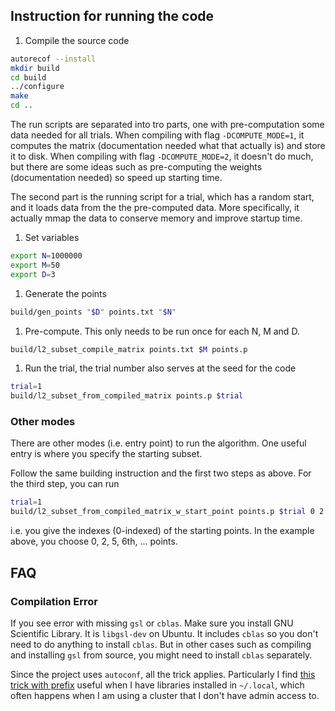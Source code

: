 ## Instruction for running the code

1. Compile the source code
```bash
autorecof --install
mkdir build
cd build
../configure
make
cd ..
```

The run scripts are separated into tro parts, one with pre-computation some data needed for all trials. When compiling with flag `-DCOMPUTE_MODE=1`, it computes the matrix (documentation needed what that actually is) and store it to disk. When compiling with flag `-DCOMPUTE_MODE=2`, it doesn't do much, but there are some ideas such as pre-computing the weights (documentation needed) so speed up starting time. 

The second part is the running script for a trial, which has a random start, and it loads data from the the pre-computed data. More specifically, it actually mmap the data to conserve memory and improve startup time.

1. Set variables
```bash
export N=1000000
export M=50
export D=3
```

1. Generate the points
```bash
build/gen_points "$D" points.txt "$N"
```

1. Pre-compute. This only needs to be run once for each N, M and D.
```bash
build/l2_subset_compile_matrix points.txt $M points.p
```

1. Run the trial, the trial number also serves at the seed for the code
```bash
trial=1
build/l2_subset_from_compiled_matrix points.p $trial
```

### Other modes

There are other modes (i.e. entry point) to run the algorithm. One useful entry is where you specify the starting subset. 

Follow the same building instruction and the first two steps as above. For the third step, you can run

```bash
trial=1
build/l2_subset_from_compiled_matrix_w_start_point points.p $trial 0 2 5 6 ...
```

i.e. you give the indexes (0-indexed) of the starting points. In the example above, you choose 0, 2, 5, 6th, ... points.

## FAQ

### Compilation Error

If you see error with missing `gsl` or `cblas`. Make sure you install GNU Scientific Library. It is `libgsl-dev` on Ubuntu. It includes `cblas` so you don't need to do anything to install `cblas`. But in other cases such as compiling and installing `gsl` from source, you might need to install `cblas` separately. 

Since the project uses `autoconf`, all the trick applies. Particularly I find [this trick with prefix](https://stackoverflow.com/questions/7561509/how-to-add-include-and-lib-paths-to-configure-make-cycle) useful when I have libraries installed in `~/.local`, which often happens when I am using a cluster that I don't have admin access to.
